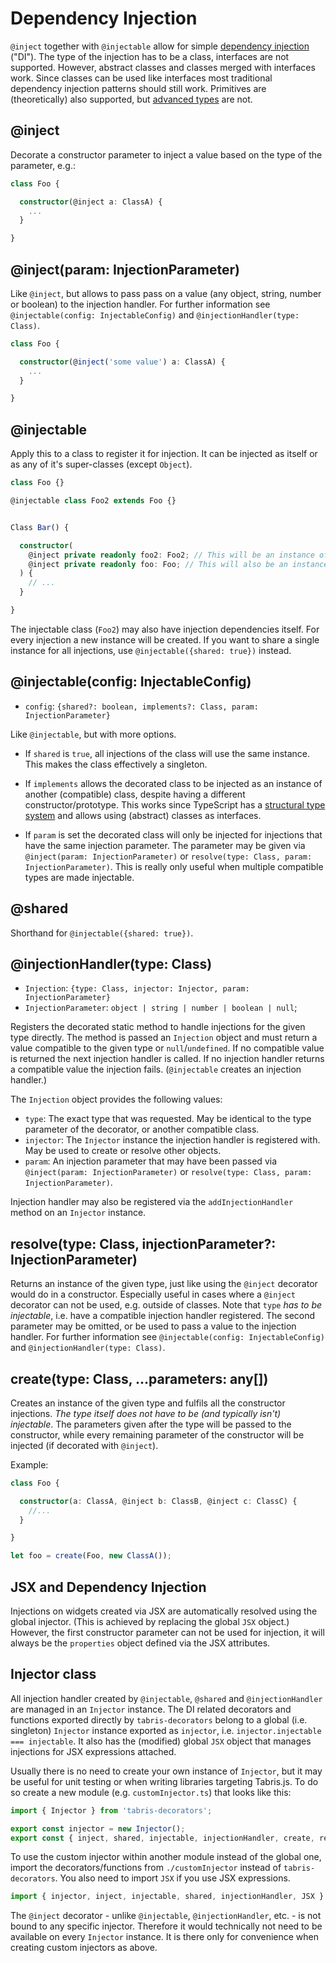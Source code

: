 # Dependency Injection

`@inject` together with `@injectable` allow for simple [dependency injection](https://en.wikipedia.org/wiki/Dependency_injection) ("DI"). The type of the injection has to be a class, interfaces are not supported. However, abstract classes and classes merged with interfaces work. Since classes can be used like interfaces most traditional dependency injection patterns should still work. Primitives are (theoretically) also supported, but [advanced types](http://www.typescriptlang.org/docs/handbook/advanced-types.html) are not.

## @inject

Decorate a constructor parameter to inject a value based on the type of the parameter, e.g.:

```ts
class Foo {

  constructor(@inject a: ClassA) {
    ...
  }

}
```

## @inject(param: InjectionParameter)

Like `@inject`, but allows to pass pass on a value (any object, string, number or boolean) to the injection handler. For further information see `@injectable(config: InjectableConfig)` and `@injectionHandler(type: Class)`.

```ts
class Foo {

  constructor(@inject('some value') a: ClassA) {
    ...
  }

}
```

## @injectable

Apply this to a class to register it for injection. It can be injected as itself or as any of it's super-classes (except `Object`).

```ts
class Foo {}

@injectable class Foo2 extends Foo {}


Class Bar() {

  constructor(
    @inject private readonly foo2: Foo2; // This will be an instance of Foo2
    @inject private readonly foo: Foo; // This will also be an instance of Foo2
  ) {
    // ...
  }

}

```

The injectable class (`Foo2`) may also have injection dependencies itself. For every injection a new instance will be created. If you want to share a single instance for all injections, use `@injectable({shared: true})` instead.

## @injectable(config: InjectableConfig)

* `config`: `{shared?: boolean, implements?: Class, param: InjectionParameter}`

Like `@injectable`, but with more options.

* If `shared` is `true`, all injections of the class will use the same instance. This makes the class effectively a singleton.

* If `implements` allows the decorated class to be injected as an instance of another (compatible) class, despite having a different constructor/prototype. This works since TypeScript has a [structural type system](http://www.typescriptlang.org/docs/handbook/type-compatibility.html) and allows using (abstract) classes as interfaces.

* If `param` is set the decorated class will only be injected for injections that have the same injection parameter. The parameter may be given via `@inject(param: InjectionParameter)` or `resolve(type: Class, param: InjectionParameter)`. This is really only useful when multiple compatible types are made injectable.

## @shared

Shorthand for `@injectable({shared: true})`.

## @injectionHandler(type: Class)

* `Injection`: `{type: Class, injector: Injector, param: InjectionParameter}`
* `InjectionParameter`: `object | string | number | boolean | null`;

Registers the decorated static method to handle injections for the given type directly. The method is passed an `Injection` object and must return a value compatible to the given type or `null`/`undefined`. If no compatible value is returned the next injection handler is called. If no injection handler returns a compatible value the injection fails. (`@injectable` creates an injection handler.)

The `Injection` object provides the following values:
* `type`: The exact type that was requested. May be identical to the type parameter of the decorator, or another compatible class.
* `injector`: The `Injector` instance the injection handler is registered with. May be used to create or resolve other objects.
* `param`: An injection parameter that may have been passed via `@inject(param: InjectionParameter)` or `resolve(type: Class, param: InjectionParameter)`.

Injection handler may also be registered via the `addInjectionHandler` method on an `Injector` instance.

## resolve(type: Class, injectionParameter?: InjectionParameter)

Returns an instance of the given type, just like using the `@inject` decorator would do in a constructor. Especially useful in cases where a `@inject` decorator can not be used, e.g. outside of classes. Note that `type` *has to be injectable*, i.e. have a compatible injection handler registered. The second parameter may be omitted, or be used to pass a value to the injection handler. For further information see `@injectable(config: InjectableConfig)` and `@injectionHandler(type: Class)`.

## create(type: Class, ...parameters: any[])

Creates an instance of the given type and fulfils all the constructor injections. *The type itself does not have to be (and typically isn't) injectable*. The parameters given after the type will be passed to the constructor, while every remaining parameter of the constructor will be injected (if decorated with `@inject`).

Example:

```ts
class Foo {

  constructor(a: ClassA, @inject b: ClassB, @inject c: ClassC) {
    //...
  }

}

let foo = create(Foo, new ClassA());
```

## JSX and Dependency Injection

Injections on widgets created via JSX are automatically resolved using the global injector. (This is achieved by replacing the global `JSX` object.) However, the first constructor parameter can not be used for injection, it will always be the `properties` object defined via the JSX attributes.

## Injector class

All injection handler created by `@injectable`, `@shared` and `@injectionHandler` are managed in an `Injector` instance. The DI related decorators and functions exported directly by `tabris-decorators` belong to a global (i.e. singleton) `Injector` instance exported as `injector`, i.e. `injector.injectable === injectable`. It also has the (modified) global `JSX` object that manages injections for JSX expressions attached.

Usually there is no need to create your own instance of `Injector`, but it may be useful for unit testing or when writing libraries targeting Tabris.js.  To do so create a new module (e.g. `customInjector.ts`) that looks like this:

```ts
import { Injector } from 'tabris-decorators';

export const injector = new Injector();
export const { inject, shared, injectable, injectionHandler, create, resolve, JSX } = new Injector();
```
To use the custom injector within another module instead of the global one, import the decorators/functions from `./customInjector` instead of `tabris-decorators`. You also need to import `JSX` if you use JSX expressions.

```ts
import { injector, inject, injectable, shared, injectionHandler, JSX } from './customInjector';
```

The `@inject` decorator - unlike `@injectable`, `@injectionHandler`, etc. - is not bound to any specific injector. Therefore it would technically not need to be available on every `Injector` instance. It is there only for convenience when creating custom injectors as above.
